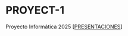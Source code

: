 # PROYECT-1
Proyecto Informática 2025
[[PRESENTACIONES](https://gamma.app/docs/Desempleo-y-Calidad-del-Empleo-en-Misiones-2024-2025-xmctip5n7gf2fik)]
